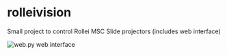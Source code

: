 rolleivision
============

Small project to control Rollei MSC Slide projectors (includes web interface)

![web.py web interface](http://i.imgur.com/d8bnnMd.png)

